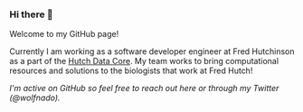 ### Hi there 👋

Welcome to my GitHub page!

Currently I am working as a software developer engineer at Fred Hutchinson as a part of the [Hutch Data Core](https://www.fredhutch.org/en/research/shared-resources/core-facilities/hutch-data-core.html). My team works to bring computational resources and solutions to the biologists that work at Fred Hutch!

*I'm active on GitHub so feel free to reach out here or through my Twitter (@wolfnado).*
